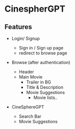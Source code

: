 # CinespherGPT



## Features

- Login/ Signup

  - Sign in / Sign up page
  - redirect to browse page

- Browse (after authentication)

  - Header
  - Main Movie
    - Trailer in BG
    - Title & Description
    - Movie Suggestions
      - Movie lists..

- CineSphereGPT
  - Search Bar
  - Movie Suggestions
